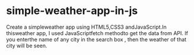 # simple-weather-app-in-js
Create a simpleweather app using HTML5,CSS3 andJavaScript.In thisweather app, I
used JavaScriptfetch methodto get the data from API. If you enterthe name of any city in the
search box , then the weather of that city will be seen.
